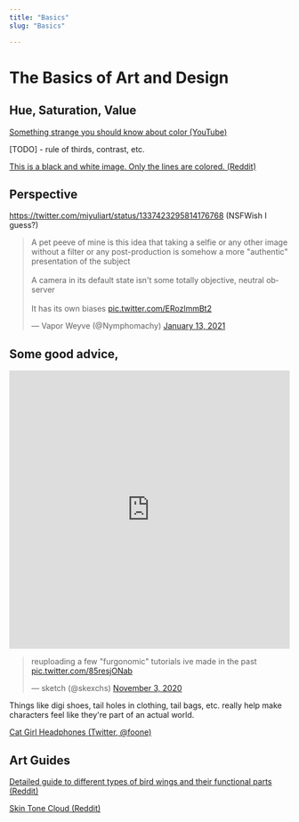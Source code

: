 ```yaml
---
title: "Basics"
slug: "Basics"

---
```

# The Basics of Art and Design

## Hue, Saturation, Value

[Something strange you should know about color (YouTube)](https://www.youtube.com/watch?v=gJ2HOj22gDo&ab_channel=MarcoBucci)

[TODO] - rule of thirds, contrast, etc.

[This is a black and white image. Only the lines are colored. (Reddit)](https://www.reddit.com/r/blackmagicfuckery/comments/cj4gyl/this_is_a_black_and_white_image_only_the_lines/)

## Perspective

https://twitter.com/miyuliart/status/1337423295814176768 (NSFWish I guess?)

<blockquote class="twitter-tweet"><p lang="en" dir="ltr">A pet peeve of mine is this idea that taking a selfie or any other image without a filter or any post-production is somehow a more &quot;authentic&quot; presentation of the subject<br><br>A camera in its default state isn&#39;t some totally objective, neutral observer<br><br>It has its own biases <a href="https://t.co/ERozlmmBt2">pic.twitter.com/ERozlmmBt2</a></p>&mdash; Vapor Weyve (@Nymphomachy) <a href="https://twitter.com/Nymphomachy/status/1349408603715686400?ref_src=twsrc%5Etfw">January 13, 2021</a></blockquote> <script async src="https://platform.twitter.com/widgets.js" charset="utf-8"></script>

## Some good advice,

<iframe width="100%" height="500" src="https://www.youtube.com/embed/5Tx6U5OhMDg?list=PL6haVw-BFETw13kBFhbWl6UCshzgIC7Ea" frameborder="0" allow="accelerometer; autoplay; clipboard-write; encrypted-media; gyroscope; picture-in-picture" allowfullscreen></iframe>

<blockquote class="twitter-tweet"><p lang="en" dir="ltr">reuploading a few &quot;furgonomic&quot; tutorials ive made in the past <a href="https://t.co/85resjONab">pic.twitter.com/85resjONab</a></p>&mdash; sketch (@skexchs) <a href="https://twitter.com/skexchs/status/1323671914758418433?ref_src=twsrc%5Etfw">November 3, 2020</a></blockquote> <script async src="https://platform.twitter.com/widgets.js" charset="utf-8"></script>


Things like digi shoes, tail holes in clothing, tail bags, etc. really help make characters feel like they're part of an actual world.

[Cat Girl Headphones (Twitter, @foone)](https://twitter.com/Foone/status/1338310670488535040)

## Art Guides

[Detailed guide to different types of bird wings and their functional parts (Reddit)](https://www.reddit.com/r/coolguides/comments/eau4e2/detailed_guide_to_different_types_of_bird_wings/)

[Skin Tone Cloud (Reddit)](https://www.reddit.com/r/coolguides/comments/fgta8k/skin_tone_cloud/)